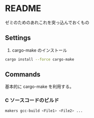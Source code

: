 # README

ゼミのためのあれこれを突っ込んでおくもの

## Settings

1. cargo-make のインストール

  ```bash
  cargo install --force cargo-make
  ```

## Commands

基本的に cargo-make を利用する。

### C ソースコードのビルド

```bash
makers gcc-build <File1> <File2> ...
```
